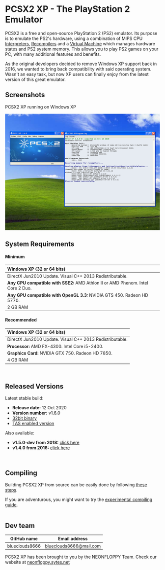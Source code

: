 # PCSX2 XP - The PlayStation 2 Emulator

PCSX2 is a free and open-source PlayStation 2 (PS2) emulator. Its purpose is to emulate the PS2's hardware, using a combination of MIPS CPU [Interpreters](<https://en.wikipedia.org/wiki/Interpreter_(computing)>), [Recompilers](https://en.wikipedia.org/wiki/Dynamic_recompilation) and a [Virtual Machine](https://en.wikipedia.org/wiki/Virtual_machine) which manages hardware states and PS2 system memory. This allows you to play PS2 games on your PC, with many additional features and benefits.

As the original developers decided to remove Windows XP support back in 2016, we wanted to bring back compatibility with said operating system. Wasn't an easy task, but now XP users can finally enjoy from the latest version of this great emulator.

## Screenshots

PCSX2 XP running on Windows XP

![PCSX2](screenshot.png)

## System Requirements

#### Minimum
| Windows XP (32 or 64 bits) |
|:-------|
| DirectX Jun2010 Update. Visual C++ 2013 Redistributable. |
| **Any CPU compatible with SSE2:** AMD Athlon II or AMD Phenom. Intel Core 2 Duo. |
| **Any GPU compatible with OpenGL 3.3:** NVIDIA GTS 450. Radeon HD 5770. |
| 2 GB RAM |

#### Recommended
| Windows XP (32 or 64 bits) |
|:-------|
| DirectX Jun2010 Update. Visual C++ 2013 Redistributable. |
| **Processor:** AMD FX-4300. Intel Core i5-2400. |
| **Graphics Card:** NVIDIA GTX 750. Radeon HD 7850. |
| 4 GB RAM |
<br />

## Released Versions

Latest stable build:
- **Release date:**  12 Oct 2020
- **Version number:**  v1.6.0
- [32bit binary](TODO)
- [TAS enabled version](TODO)

Also available:
- **v1.5.0-dev from 2018:** [click here](https://github.com/blueclouds8666/pcsx2_XP/tree/release-1.5.0)
- **v1.4.0 from 2016:** [click here](https://github.com/blueclouds8666/pcsx2_XP/tree/release-1.4.0)
<br />

## Compiling

Building PCSX2 XP from source can be easily done by following [these steps](COMPILE.md).

If you are adventurous, you might want to try the [experimental compiling guide](COMPILE-TESTING.md).
<br />
<br />

## Dev team

GitHub name | Email address
--- | ---
blueclouds8666 | blueclouds8666@mail.com 

PCSX2 XP has been brought to you by the NEONFLOPPY Team. Check our website at [neonfloppy.sytes.net](http://neonfloppy.sytes.net)

<br />
 
